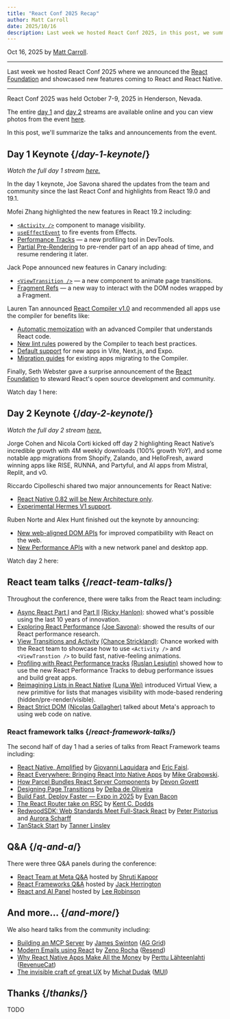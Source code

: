 ```yaml
---
title: "React Conf 2025 Recap"
author: Matt Carroll
date: 2025/10/16
description: Last week we hosted React Conf 2025, in this post, we summarize the talks and announcements from the event...
---
```


Oct 16, 2025 by [Matt Carroll](https://x.com/mattcarrollcode).

---

<Intro>

Last week we hosted React Conf 2025 where we announced the [React Foundation](/blog/2025/10/07/introducing-the-react-foundation) and showcased new features coming to React and React Native.

</Intro>

---

React Conf 2025 was held October 7-9, 2025 in Henderson, Nevada. 

The entire [day 1](https://www.youtube.com/watch?v=zyVRg2QR6LA&t=1067s) and [day 2](https://www.youtube.com/watch?v=p9OcztRyDl0&t=2299s) streams are available online and you can view photos from the event [here](https://conf.react.dev/photos).

In this post, we'll summarize the talks and announcements from the event.


## Day 1 Keynote {/*day-1-keynote*/}

_Watch the full day 1 stream [here.](https://www.youtube.com/watch?v=zyVRg2QR6LA&t=1067s)_

In the day 1 keynote, Joe Savona shared the updates from the team and community since the last React Conf and highlights from React 19.0 and 19.1.

Mofei Zhang highlighted the new features in React 19.2 including: 
* [`<Activity />`](https://react.dev/reference/react/Activity) component to manage visibility. 
* [`useEffectEvent`](https://react.dev/reference/react/useEffectEvent) to fire events from Effects.
* [Performance Tracks](https://react.dev/reference/dev-tools/react-performance-tracks) — a new profiling tool in DevTools.
* [Partial Pre-Rendering](https://react.dev/blog/2025/10/01/react-19-2#partial-pre-rendering) to pre-render part of an app ahead of time, and resume rendering it later.

Jack Pope announced new features in Canary including:

* [`<ViewTransition />`](https://react.dev/reference/react/ViewTransition) — a new component to animate page transitions.
* [Fragment Refs](https://react.dev/reference/react/Fragment#fragmentinstance) — a new way to interact with the DOM nodes wrapped by a Fragment.

Lauren Tan announced [React Compiler v1.0](https://react.dev/blog/2025/10/07/react-compiler-1) and recommended all apps use the compiler for benefits like:
* [Automatic memoization](learn/react-compiler/introduction#what-does-react-compiler-do) with an advanced Compiler that understands React code.
* [New lint rules](learn/react-compiler/installation#eslint-integration) powered by the Compiler to teach best practices.
* [Default support](/learn/react-compiler/installation#basic-setup) for new apps in Vite, Next.js, and Expo.
* [Migration guides](/learn/react-compiler/incremental-adoption) for existing apps migrating to the Compiler.

Finally, Seth Webster gave a surprise announcement of the [React Foundation](/blog/2025/10/07/introducing-the-react-foundation) to steward React's open source development and community.

Watch day 1 here:

<YouTubeIframe src="https://www.youtube.com/embed/zyVRg2QR6LA?si=z-8t_xCc12HwGJH_&t=1067s" />

## Day 2 Keynote {/*day-2-keynote*/}

_Watch the full day 2 stream [here.](https://www.youtube.com/watch?v=p9OcztRyDl0&t=2299s)_

Jorge Cohen and Nicola Corti kicked off day 2 highlighting React Native’s incredible growth with 4M weekly downloads (100% growth YoY), and some notable app migrations from Shopify, Zalando, and HelloFresh, award winning apps like RISE, RUNNA, and Partyful, and AI apps from Mistral, Replit, and v0.

Riccardo Cipolleschi shared two major announcements for React Native:
- [React Native 0.82 will be New Architecture only](https://reactnative.dev/blog/2025/10/08/react-native-0.82#new-architecture-only).
- [Experimental Hermes V1 support](https://reactnative.dev/blog/2025/10/08/react-native-0.82#experimental-hermes-v1). 

Ruben Norte and Alex Hunt finished out the keynote by announcing:
- [New web-aligned DOM APIs](https://reactnative.dev/blog/2025/10/08/react-native-0.82#dom-node-apis) for improved compatibility with React on the web.
- [New Performance APIs](https://reactnative.dev/blog/2025/10/08/react-native-0.82#web-performance-apis-canary) with a new network panel and desktop app.

Watch day 2 here:

<YouTubeIframe src="https://www.youtube.com/embed/p9OcztRyDl0?si=qPTHftsUE07cjZpS&t=2299s" />


## React team talks {/*react-team-talks*/}

Throughout the conference, there were talks from the React team including:
* [Async React Part I](https://www.youtube.com/watch?v=zyVRg2QR6LA&t=10907s) and [Part II](https://www.youtube.com/watch?v=p9OcztRyDl0&t=29073s) [(Ricky Hanlon)](https://x.com/rickhanlonii): showed what's possible using the last 10 years of innovation.
* [Exploring React Performance](https://www.youtube.com/watch?v=zyVRg2QR6LA&t=20274s) [(Joe Savona)](https://x.com/en_js): showed the results of our React performance research.
* [View Transitions and Activity](https://www.youtube.com/watch?v=zyVRg2QR6LA&t=4870s) [(Chance Strickland)](https://x.com/chancethedev): Chance worked with the React team to showcase how to use `<Activity />` and `<ViewTranstion />` to build fast, native-feeling animations.
* [Profiling with React Performance tracks](https://www.youtube.com/watch?v=zyVRg2QR6LA&t=8276s) [(Ruslan Lesiutin)](https://x.com/ruslanlesiutin) showed how to use the new React Performance Tracks to debug performance issues and build great apps.
* [Reimagining Lists in React Native](https://www.youtube.com/watch?v=p9OcztRyDl0&t=10382s) [(Luna Wei)](https://x.com/lunaleaps) introduced Virtual View, a new primitive for lists that manages visibility with mode-based rendering (hidden/pre-render/visible).
* [React Strict DOM](https://www.youtube.com/watch?v=p9OcztRyDl0&t=9026s) [(Nicolas Gallagher)](https://nicolasgallagher.com/) talked about Meta's approach to using web code on native.

### React framework talks {/*react-framework-talks*/}

The second half of day 1 had a series of talks from React Framework teams including:

* [React Native, Amplified](https://www.youtube.com/watch?v=p9OcztRyDl0&t=5737s) by [Giovanni Laquidara](https://x.com/giolaq) and [Eric Faisl](https://x.com/efahsl).
* [React Everywhere: Bringing React Into Native Apps](https://www.youtube.com/watch?v=p9OcztRyDl0&t=18213s) by [Mike Grabowski](https://x.com/grabbou).
* [How Parcel Bundles React Server Components](https://www.youtube.com/watch?v=p9OcztRyDl0&t=19538s) by [Devon Govett](https://x.com/devonovett)
* [Designing Page Transitions](https://www.youtube.com/watch?v=p9OcztRyDl0&t=20640s) by [Delba de Oliveira](https://x.com/delba_oliveira)
* [Build Fast, Deploy Faster — Expo in 2025](https://www.youtube.com/watch?v=p9OcztRyDl0&t=21350s) by [Evan Bacon](https://x.com/baconbrix)
* [The React Router take on RSC](https://www.youtube.com/watch?v=p9OcztRyDl0&t=22367s) by [Kent C. Dodds](https://x.com/kentcdodds)
* [RedwoodSDK: Web Standards Meet Full-Stack React](https://www.youtube.com/watch?v=p9OcztRyDl0&t=24992s) by [Peter Pistorius](https://x.com/appfactory) and [Aurora Scharff](https://x.com/aurorascharff)
* [TanStack Start](https://www.youtube.com/watch?v=p9OcztRyDl0&t=26065s) by [Tanner Linsley](https://x.com/tannerlinsley)

## Q&A {/*q-and-a*/}
There were three Q&A panels during the conference:

* [React Team at Meta Q&A](https://www.youtube.com/watch?v=zyVRg2QR6LA&t=26304s) hosted by [Shruti Kapoor](https://x.com/shrutikapoor08)
* [React Frameworks Q&A](https://www.youtube.com/watch?v=p9OcztRyDl0&t=26812s) hosted by [Jack Herrington](https://x.com/jherr)
* [React and AI Panel](https://www.youtube.com/watch?v=zyVRg2QR6LA&t=18741s) hosted by [Lee Robinson](https://x.com/leerob)

## And more... {/*and-more*/}

We also heard talks from the community including:
* [Building an MCP Server](https://www.youtube.com/watch?v=zyVRg2QR6LA&t=24204s) by [James Swinton](https://x.com/JamesSwintonDev) ([AG Grid](https://www.ag-grid.com/?utm_source=react-conf&utm_medium=react-conf-homepage&utm_campaign=react-conf-sponsorship-2025))
* [Modern Emails using React](https://www.youtube.com/watch?v=zyVRg2QR6LA&t=25521s) by [Zeno Rocha](https://x.com/zenorocha) ([Resend](https://resend.com/))
* [Why React Native Apps Make All the Money](https://www.youtube.com/watch?v=zyVRg2QR6LA&t=24917s) by [Perttu Lähteenlahti](https://x.com/plahteenlahti) ([RevenueCat](https://www.revenuecat.com/))
* [The invisible craft of great UX](https://www.youtube.com/watch?v=zyVRg2QR6LA&t=23400s) by [Michał Dudak](https://x.com/michaldudak) ([MUI](https://mui.com/))

## Thanks {/*thanks*/}

TODO